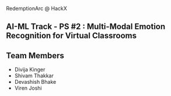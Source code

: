 RedemptionArc @ HackX
## AI-ML Track - PS #2 : Multi-Modal Emotion Recognition for Virtual Classrooms

## Team Members
- Divija Kinger
- Shivam Thakkar
- Devashish Bhake
- Viren Joshi
